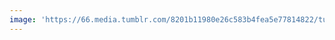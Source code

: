 ```yaml
---
image: 'https://66.media.tumblr.com/8201b11980e26c583b4fea5e77814822/tumblr_n5hema5ZDZ1tbdx3so1_r1_1280.jpg'
---
```

